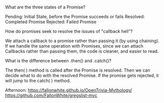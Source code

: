 What are the three states of a Promise?

Pending: Initial State, before the Promise succeeds or fails
Resolved: Completed Promise
Rejected: Failed Promise

How do promises seek to resolve the issues of "callback hell"?

We attach a callback to a promise rather than passing it (by using chaining). If we handle the same operation with Promises, since we can attach Callbacks rather than passing them, the code is cleaner, and easier to read. 

What is the difference between .then() and .catch()?

The then( ) method is called after the Promise is resolved. Then we can decide what to do with the resolved Promise. If the promise gets rejected, it will jump to the catch( ) method.

Afternoon: https://fallonwhite.github.io/OpenTrivia-Mythology/
           https://github.com/FallonWhite/gregslist-mvc